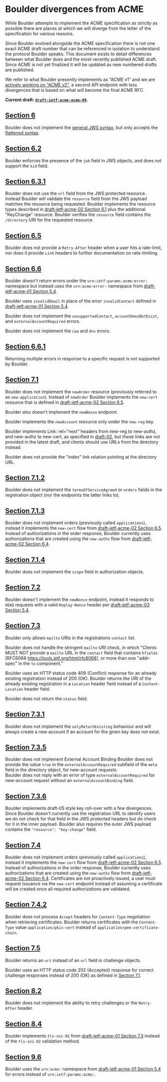 # Boulder divergences from ACME

While Boulder attempts to implement the ACME specification as strictly as possible there are places at which we will diverge from the letter of the specification for various reasons.

Since Boulder evolved alongside the ACME specification there is not one exact ACME draft number that can be referenced in isolation to understand the protocol Boulder speaks. This document exists to detail differences between what Boulder does and the most-recently published ACME draft. Since ACME is not yet finalized it will be updated as new numbered drafts are published.

We refer to what Boulder presently implements as "ACME v1" and we are [actively working on "ACME v2"](https://letsencrypt.org/2017/06/14/acme-v2-api.html), a second API endpoint with less divergences that is based on what will become the final ACME RFC.

**Current draft: [`draft-ietf-acme-acme-09`](https://tools.ietf.org/html/draft-ietf-acme-acme-09).**

## [Section 6](https://tools.ietf.org/html/draft-ietf-acme-acme-09#section-6)

Boulder does not implement the [general JWS syntax](https://tools.ietf.org/html/rfc7515#page-20), but only accepts the [flattened syntax](https://tools.ietf.org/html/rfc7515#page-21).

## [Section 6.2](https://tools.ietf.org/html/draft-ietf-acme-acme-09#section-6.2)

Boulder enforces the presence of the `jwk` field in JWS objects, and does not support the `kid` field.

## [Section 6.3.1](https://tools.ietf.org/html/draft-ietf-acme-acme-09#section-6.3.1)

Boulder does not use the `url` field from the JWS protected resource. Instead Boulder will validate the `resource` field from the JWS payload matches the resource being requested. Boulder implements the resource types described in [draft-ietf-acme-02 Section 6.1](https://tools.ietf.org/html/draft-ietf-acme-acme-02#section-6.1) plus the additional "KeyChange" resource. Boulder verifies the `resource` field contains the `/directory` URI for the requested resource.

## [Section 6.5](https://tools.ietf.org/html/draft-ietf-acme-acme-09#section-6.5)

Boulder does not provide a `Retry-After` header when a user hits a rate-limit, nor does it provide `Link` headers to further documentation on rate-limiting.

## [Section 6.6](https://tools.ietf.org/html/draft-ietf-acme-acme-09#section-6.6)

Boulder doesn't return errors under the `urn:ietf:params:acme:error:` namespace but instead uses the `urn:acme:error:` namespace from [draft-ietf-acme-01 Section 5.4](https://tools.ietf.org/html/draft-ietf-acme-acme-01#section-5.4).

Boulder uses `invalidEmail` in place of the error `invalidContact` defined in [draft-ietf-acme-01 Section 5.4](https://tools.ietf.org/html/draft-ietf-acme-acme-01#section-5.4).

Boulder does not implement the `unsupportedContact`, `accountDoesNotExist`, and `externalAccountRequired` errors.

Boulder does not implement the `caa` and `dns` errors.

## [Section 6.6.1](https://tools.ietf.org/html/draft-ietf-acme-acme-09#section-6.6.1)

Returning multiple errors in response to a specific request is not supported by Boulder.

## [Section 7.1](https://tools.ietf.org/html/draft-ietf-acme-acme-09#section-7.1)

Boulder does not implement the `newOrder` resource (previously referred to as `new-application`). Instead of `newOrder` Boulder implements the `new-cert` resource that is defined in [draft-ietf-acme-02 Section 6.5](https://tools.ietf.org/html/draft-ietf-acme-acme-02#section-6.5).

Boulder also doesn't implement the `newNonce` endpoint.

Boulder implements the `newAccount` resource only under the `new-reg` key.

Boulder implements Link: rel="next" headers from new-reg to new-authz, and
new-authz to new-cert, as specified in
[draft-02](https://tools.ietf.org/html/draft-ietf-acme-acme-02#page-15), but
these links are not provided in the latest draft, and clients should use URLs
from the directory instead.

Boulder does not provide the "index" link relation pointing at the directory URL.

## [Section 7.1.2](https://tools.ietf.org/html/draft-ietf-acme-acme-09#section-7.1.2)

Boulder does not implement the `termsOfServiceAgreed` or `orders` fields in the registration object (nor the endpoints the latter links to).

## [Section 7.1.3](https://tools.ietf.org/html/draft-ietf-acme-acme-09#section-7.1.3)

Boulder does not implement orders (previously called `applications`), instead it implements the `new-cert` flow from [draft-ietf-acme-02 Section 6.5](https://tools.ietf.org/html/draft-ietf-acme-acme-02#section-6.5). Instead of authorizations in the order response, Boulder currently uses authorizations that are created using the `new-authz` flow from [draft-ietf-acme-02 Section 6.4](https://tools.ietf.org/html/draft-ietf-acme-acme-02#section-6.4).

## [Section 7.1.4](https://tools.ietf.org/html/draft-ietf-acme-acme-09#section-7.1.4)

Boulder does not implement the `scope` field in authorization objects.

## [Section 7.2](https://tools.ietf.org/html/draft-ietf-acme-acme-09#section-7.2)

Boulder doesn't implement the `newNonce` endpoint, instead it responds to `HEAD` requests with a valid `Replay-Nonce` header per [draft-ietf-acme-03 Section 5.4](https://tools.ietf.org/html/draft-ietf-acme-acme-03#section-5.4).

## [Section 7.3](https://tools.ietf.org/html/draft-ietf-acme-acme-09#section-7.3)

Boulder only allows `mailto` URIs in the registrations `contact` list.

Boulder does not handle the stringent `mailto` URI check, in which "Clients MUST NOT provide a `mailto` URL in the `contact` field that contains `hfields` [RFC6068 <https://tools.ietf.org/html/rfc6068>], or more than one "addr-spec" in the `to` component."

Boulder uses an HTTP status code 409 (Conflict) response for an already existing registration instead of 200 (OK). Boulder returns the URI of the already existing registration in a `Location` header field instead of a `Content-Location` header field.

Boulder does not return the `status` field.

## [Section 7.3.1](https://tools.ietf.org/html/draft-ietf-acme-acme-09#section-7.3.1)

Boulder does not implement the `onlyReturnExisting` behaviour and will always create a new account if an account for the given key does not exist.

## [Section 7.3.5](https://tools.ietf.org/html/draft-ietf-acme-acme-09#section-7.3.5)

Boulder does not implement External Account Binding
Boulder does not provide the value `true` in the `externalAccountRequired` subfield of the `meta` field in the directory object, for new-account requests.  
Boulder does not reply with an error of type `externalAccountRequired` for new-account request without an `externalAccountBinding` field.

## [Section 7.3.6](https://tools.ietf.org/html/draft-ietf-acme-acme-09#section-7.3.6)

Boulder implements draft-05 style key roll-over with a few divergences. Since Boulder doesn't currently use the registration URL to identify users we do not check for that field in the JWS protected headers but do check for it in the inner payload. Boulder also requires the outer JWS payload contains the `"resource": "key-change"` field.

## [Section 7.4](https://tools.ietf.org/html/draft-ietf-acme-acme-09#section-7.4)

Boulder does not implement orders (previously called `applications`), instead it implements the `new-cert` flow from [draft-ietf-acme-02 Section 6.5](https://tools.ietf.org/html/draft-ietf-acme-acme-02#section-6.5). Instead of authorizations in the order response, Boulder currently uses authorizations that are created using the `new-authz` flow from [draft-ietf-acme-02 Section 6.4](https://tools.ietf.org/html/draft-ietf-acme-acme-02#section-6.4). Certificates are not proactively issued, a user must request issuance via the `new-cert` endpoint instead of assuming a certificate will be created once all required authorizations are validated.

## [Section 7.4.2](https://tools.ietf.org/html/draft-ietf-acme-acme-09#section-7.4.2)

Boulder does not process `Accept` headers for `Content-Type` negotiation when retrieving certificates. Boulder returns certificates with the `Content-Type` value `application/pkix-cert` instead of `application/pem-certificate-chain`.

## [Section 7.5](https://tools.ietf.org/html/draft-ietf-acme-acme-09#section-7.5)

Boulder returns an `uri` instead of an `url` field in challenge objects.

Boulder uses an HTTP status code 202 (Accepted) response for correct challenge responses instead of 200 (OK) as defined in [Section 7.1](https://tools.ietf.org/html/draft-ietf-acme-acme-09#section-7.1).

## [Section 8.2](https://tools.ietf.org/html/draft-ietf-acme-acme-09#section-8.2)

Boulder does not implement the ability to retry challenges or the `Retry-After` header.

## [Section 8.4](https://tools.ietf.org/html/draft-ietf-acme-acme-09#section-8.4)

Boulder implements `tls-sni-01` from [draft-ietf-acme-01 Section 7.3](https://tools.ietf.org/html/draft-ietf-acme-acme-01#section-7.3) instead of the `tls-sni-02` validation method.

## [Section 9.6](https://tools.ietf.org/html/draft-ietf-acme-acme-09#section-9.6)

Boulder uses the `urn:acme:` namespace from [draft-ietf-acme-01 Section 5.4](https://tools.ietf.org/html/draft-ietf-acme-acme-01#section-5.4) for errors instead of `urn:ietf:params:acme:`.
